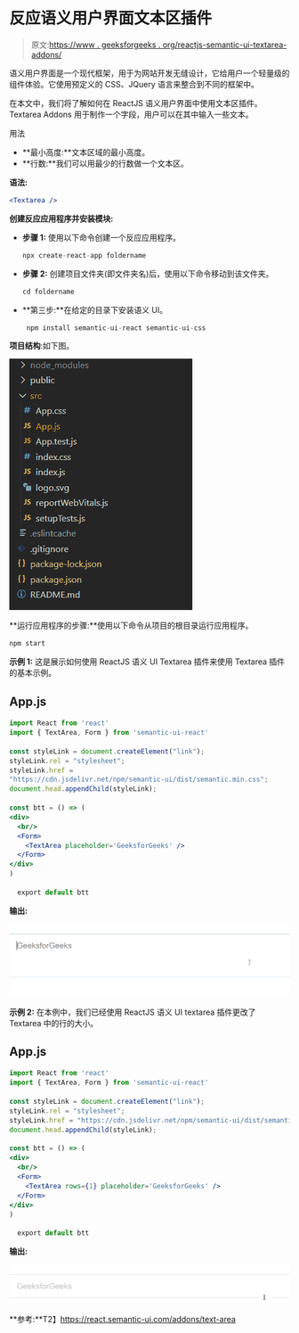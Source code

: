 # 反应语义用户界面文本区插件

> 原文:[https://www . geeksforgeeks . org/reactjs-semantic-ui-textarea-addons/](https://www.geeksforgeeks.org/reactjs-semantic-ui-textarea-addons/)

语义用户界面是一个现代框架，用于为网站开发无缝设计，它给用户一个轻量级的组件体验。它使用预定义的 CSS、JQuery 语言来整合到不同的框架中。

在本文中，我们将了解如何在 ReactJS 语义用户界面中使用文本区插件。Textarea Addons 用于制作一个字段，用户可以在其中输入一些文本。

用法

*   **最小高度:**文本区域的最小高度。
*   **行数:**我们可以用最少的行数做一个文本区。

**语法:**

```jsx
<Textarea />
```

**创建反应应用程序并安装模块:**

*   **步骤 1:** 使用以下命令创建一个反应应用程序。

    ```jsx
    npx create-react-app foldername
    ```

*   **步骤 2:** 创建项目文件夹(即文件夹名)后，使用以下命令移动到该文件夹。

    ```jsx
    cd foldername
    ```

*   **第三步:**在给定的目录下安装语义 UI。

    ```jsx
     npm install semantic-ui-react semantic-ui-css
    ```

**项目结构**:如下图。

![](img/f04ae0d8b722a9fff0bd9bd138b29c23.png)

**运行应用程序的步骤:**使用以下命令从项目的根目录运行应用程序。

```jsx
npm start
```

**示例 1:** 这是展示如何使用 ReactJS 语义 UI Textarea 插件来使用 Textarea 插件的基本示例。

## App.js

```jsx
import React from 'react'
import { TextArea, Form } from 'semantic-ui-react'

const styleLink = document.createElement("link");
styleLink.rel = "stylesheet";
styleLink.href = 
"https://cdn.jsdelivr.net/npm/semantic-ui/dist/semantic.min.css";
document.head.appendChild(styleLink);

const btt = () => (
<div>
  <br/>
  <Form>
    <TextArea placeholder='GeeksforGeeks' />
  </Form>
</div>
)

  export default btt
```

**输出:**

![](img/f2314d66d994a670d6dfc6b617b45c7c.png)

**示例 2:** 在本例中，我们已经使用 ReactJS 语义 UI textarea 插件更改了 Textarea 中的行的大小。

## App.js

```jsx
import React from 'react'
import { TextArea, Form } from 'semantic-ui-react'

const styleLink = document.createElement("link");
styleLink.rel = "stylesheet";
styleLink.href = "https://cdn.jsdelivr.net/npm/semantic-ui/dist/semantic.min.css";
document.head.appendChild(styleLink);

const btt = () => (
<div>
  <br/>
  <Form>
    <TextArea rows={1} placeholder='GeeksforGeeks' />
  </Form>
</div>
)

  export default btt
```

**输出:**

![](img/02451b11298475278c3c6487f736633f.png)

**参考:**T2】https://react.semantic-ui.com/addons/text-area